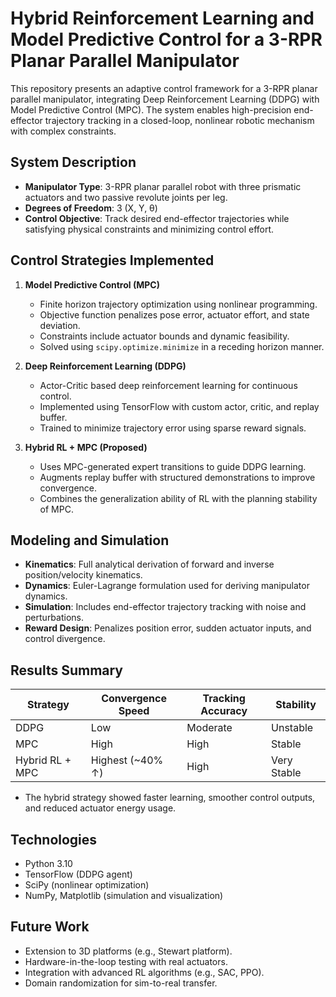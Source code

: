 # Hybrid Reinforcement Learning and Model Predictive Control for a 3-RPR Planar Parallel Manipulator

This repository presents an adaptive control framework for a 3-RPR planar parallel manipulator, integrating Deep Reinforcement Learning (DDPG) with Model Predictive Control (MPC). The system enables high-precision end-effector trajectory tracking in a closed-loop, nonlinear robotic mechanism with complex constraints.



## System Description

- **Manipulator Type**: 3-RPR planar parallel robot with three prismatic actuators and two passive revolute joints per leg.
- **Degrees of Freedom**: 3 (X, Y, θ)
- **Control Objective**: Track desired end-effector trajectories while satisfying physical constraints and minimizing control effort.



## Control Strategies Implemented

1. **Model Predictive Control (MPC)**
   - Finite horizon trajectory optimization using nonlinear programming.
   - Objective function penalizes pose error, actuator effort, and state deviation.
   - Constraints include actuator bounds and dynamic feasibility.
   - Solved using `scipy.optimize.minimize` in a receding horizon manner.

2. **Deep Reinforcement Learning (DDPG)**
   - Actor-Critic based deep reinforcement learning for continuous control.
   - Implemented using TensorFlow with custom actor, critic, and replay buffer.
   - Trained to minimize trajectory error using sparse reward signals.

3. **Hybrid RL + MPC (Proposed)**
   - Uses MPC-generated expert transitions to guide DDPG learning.
   - Augments replay buffer with structured demonstrations to improve convergence.
   - Combines the generalization ability of RL with the planning stability of MPC.



## Modeling and Simulation

- **Kinematics**: Full analytical derivation of forward and inverse position/velocity kinematics.
- **Dynamics**: Euler-Lagrange formulation used for deriving manipulator dynamics.
- **Simulation**: Includes end-effector trajectory tracking with noise and perturbations.
- **Reward Design**: Penalizes position error, sudden actuator inputs, and control divergence.



## Results Summary

| Strategy         | Convergence Speed | Tracking Accuracy | Stability |
|------------------|-------------------|-------------------|-----------|
| DDPG             | Low               | Moderate          | Unstable  |
| MPC              | High              | High              | Stable    |
| Hybrid RL + MPC  | Highest (~40% ↑)  | High              | Very Stable |

- The hybrid strategy showed faster learning, smoother control outputs, and reduced actuator energy usage.


## Technologies

- Python 3.10
- TensorFlow (DDPG agent)
- SciPy (nonlinear optimization)
- NumPy, Matplotlib (simulation and visualization)



## Future Work

- Extension to 3D platforms (e.g., Stewart platform).
- Hardware-in-the-loop testing with real actuators.
- Integration with advanced RL algorithms (e.g., SAC, PPO).
- Domain randomization for sim-to-real transfer.



